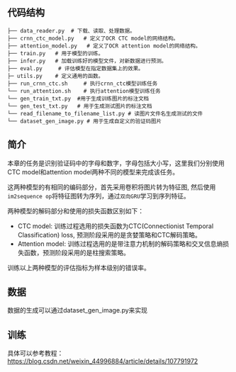 
## 代码结构
```
├── data_reader.py  # 下载、读取、处理数据。
├── crnn_ctc_model.py   # 定义了OCR CTC model的网络结构。
├── attention_model.py   # 定义了OCR attention model的网络结构。
├── train.py   # 用于模型的训练。
├── infer.py   # 加载训练好的模型文件，对新数据进行预测。
├── eval.py     # 评估模型在指定数据集上的效果。
├─ utils.py    # 定义通用的函数。
├── run_crnn_ctc.sh     # 执行crnn_ctc模型训练任务
└── run_attention.sh    # 执行attention模型训练任务
└── gen_train_txt.py  #用于生成训练图片的标注文档
└── gen_test_txt.py   # 用于生成测试图片的标注文档
└── read_filename_to_filename_list.py # 读图片文件名生成测试的文件
└── dataset_gen_image.py # 用于生成自定义的验证码图片
```


## 简介

本章的任务是识别验证码中的字母和数字，字母包括大小写，这里我们分别使用CTC model和attention model两种不同的模型来完成该任务。

这两种模型的有相同的编码部分，首先采用卷积将图片转为特征图, 然后使用`im2sequence op`将特征图转为序列，通过`双向GRU`学习到序列特征。

两种模型的解码部分和使用的损失函数区别如下：

- CTC model: 训练过程选用的损失函数为CTC(Connectionist Temporal Classification) loss, 预测阶段采用的是贪婪策略和CTC解码策略。
- Attention model: 训练过程选用的是带注意力机制的解码策略和交叉信息熵损失函数，预测阶段采用的是柱搜索策略。

训练以上两种模型的评估指标为样本级别的错误率。

## 数据

数据的生成可以通过dataset_gen_image.py来实现

## 训练
具体可以参考教程：
https://blog.csdn.net/weixin_44996884/article/details/107791972
